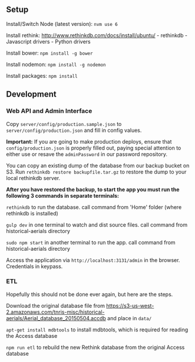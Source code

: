 ## Setup

Install/Switch Node (latest version): `nvm use 6`

Install rethink: http://www.rethinkdb.com/docs/install/ubuntu/
	 - rethinkdb
	 - Javascript drivers
	 - Python drivers

Install bower: `npm install -g bower`

Install nodemon: `npm install -g nodemon`

Install packages: `npm install`


## Development

### Web API and Admin Interface

Copy `server/config/production.sample.json` to `server/config/production.json` and fill in config values.

**Important:** If you are going to make production deploys, ensure that `config/production.json`
is properly filled out, paying special attention to either use or resave the `adminPassword` in
our password repository.

You can copy an existing dump of the database from our backup bucket on S3. Run `rethinkdb restore backupfile.tar.gz` to restore the dump to your local rethinkdb server.

**After you have restored the backup, to start the app you must run the following 3 commands in separate terminals:**

`rethinkdb` to run the database. call command from 'Home' folder (where rethinkdb is installed)

`gulp dev` in one terminal to watch and dist source files. call command from historical-aerials directory

`sudo npm start` in another terminal to run the app. call command from historical-aerials directory

Access the application via `http://localhost:3131/admin` in the browser. Credentials in keypass.

### ETL

Hopefully this should not be done ever again, but here are the steps.

Download the original database file from https://s3-us-west-2.amazonaws.com/tnris-misc/historical-aerials/Aerial_database_20150504.accdb and place in `data/`

`apt-get install mdbtools` to install mdbtools, which is required for reading the Access database

`npm run etl` to rebuild the new Rethink database from the original Access database
